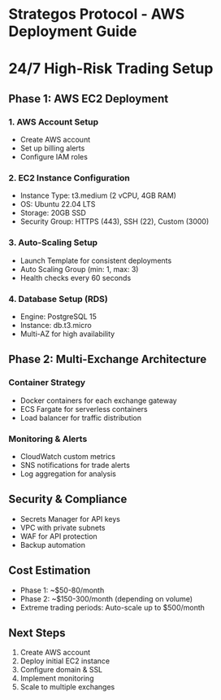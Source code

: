 # Strategos Protocol - AWS Deployment Guide
# 24/7 High-Risk Trading Setup

## Phase 1: AWS EC2 Deployment

### 1. AWS Account Setup
- Create AWS account
- Set up billing alerts
- Configure IAM roles

### 2. EC2 Instance Configuration
- Instance Type: t3.medium (2 vCPU, 4GB RAM)
- OS: Ubuntu 22.04 LTS
- Storage: 20GB SSD
- Security Group: HTTPS (443), SSH (22), Custom (3000)

### 3. Auto-Scaling Setup
- Launch Template for consistent deployments
- Auto Scaling Group (min: 1, max: 3)
- Health checks every 60 seconds

### 4. Database Setup (RDS)
- Engine: PostgreSQL 15
- Instance: db.t3.micro
- Multi-AZ for high availability

## Phase 2: Multi-Exchange Architecture

### Container Strategy
- Docker containers for each exchange gateway
- ECS Fargate for serverless containers
- Load balancer for traffic distribution

### Monitoring & Alerts
- CloudWatch custom metrics
- SNS notifications for trade alerts
- Log aggregation for analysis

## Security & Compliance
- Secrets Manager for API keys
- VPC with private subnets
- WAF for API protection
- Backup automation

## Cost Estimation
- Phase 1: ~$50-80/month
- Phase 2: ~$150-300/month (depending on volume)
- Extreme trading periods: Auto-scale up to $500/month

## Next Steps
1. Create AWS account
2. Deploy initial EC2 instance
3. Configure domain & SSL
4. Implement monitoring
5. Scale to multiple exchanges
